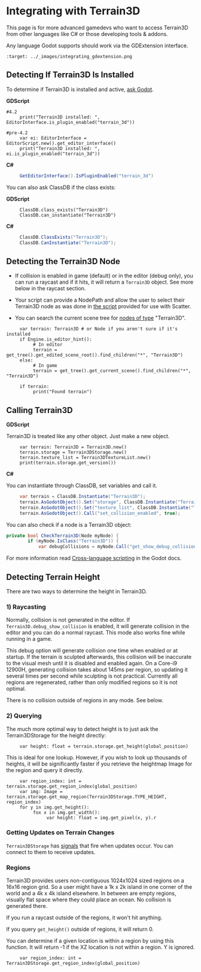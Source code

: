 Integrating with Terrain3D
===========================

This page is for more advanced gamedevs who want to access Terrain3D from other languages like C# or those developing tools & addons.

Any language Godot supports should work via the GDExtension interface.

```{image} images/integrating_gdextension.png
:target: ../_images/integrating_gdextension.png
```

## Detecting If Terrain3D Is Installed

To determine if Terrain3D is installed and active, [ask Godot](https://docs.godotengine.org/en/stable/classes/class_editorinterface.html#class-editorinterface-method-is-plugin-enabled).

**GDScript**
```gdscript
#4.2
     print("Terrain3D installed: ", EditorInterface.is_plugin_enabled("terrain_3d"))

#pre-4.2
     var ei: EditorInterface = EditorScript.new().get_editor_interface()
     print("Terrain3D installed: ", ei.is_plugin_enabled("terrain_3d"))
```

**C#**
```c#
     GetEditorInterface().IsPluginEnabled("terrain_3d") 
```

You can also ask ClassDB if the class exists:

**GDScript**
```gdscript
     ClassDB.class_exists("Terrain3D")
     ClassDB.can_instantiate("Terrain3D")
```
**C#**
```c#
     ClassDB.ClassExists("Terrain3D");
     ClassDB.CanInstantiate("Terrain3D");
```

## Detecting the Terrain3D Node

* If collision is enabled in game (default) or in the editor (debug only), you can run a raycast and if it hits, it will return a `Terrain3D` object. See more below in the raycast section.

* Your script can provide a NodePath and allow the user to select their Terrain3D node as was done in [the script](https://github.com/TokisanGames/Terrain3D/blob/df901b4fd51a81175e4f5177c33318a8a4b19c36/project/addons/terrain_3d/extras/project_on_terrain3d.gd#L13) provided for use with Scatter.

* You can search the current scene tree for [nodes of type](https://docs.godotengine.org/en/stable/classes/class_node.html#class-node-method-find-children) "Terrain3D".
```gdscript
     var terrain: Terrain3D # or Node if you aren't sure if it's installed
     if Engine.is_editor_hint(): 
          # In editor
          terrain = get_tree().get_edited_scene_root().find_children("*", "Terrain3D")
     else:
          # In game
          terrain = get_tree().get_current_scene().find_children("*", "Terrain3D")

     if terrain:
          print("Found terrain")
```

## Calling Terrain3D

**GDScript**

Terrain3D is treated like any other object. Just make a new object.

```gdscript
     var terrain: Terrain3D = Terrain3D.new()
     terrain.storage = Terrain3DStorage.new()
     terrain.texture_list = Terrain3DTextureList.new()
     print(terrain.storage.get_version())
```

**C#**

You can instantiate through ClassDB, set variables and call it.

```c#
     var terrain = ClassDB.Instantiate("Terrain3D");
     terrain.AsGodotObject().Set("storage", ClassDB.Instantiate("Terrain3DStorage"));
     terrain.AsGodotObject().Set("texture_list", ClassDB.Instantiate("Terrain3DTextureList"));
     terrain.AsGodotObject().Call("set_collision_enabled", true);
```

You can also check if a node is a Terrain3D object:

```c#
private bool CheckTerrain3D(Node myNode) {
        if (myNode.IsClass("Terrain3D")) {
            var debugCollisions = myNode.Call("get_show_debug_collision").AsInt32();
```

For more information read [Cross-language scripting](https://docs.godotengine.org/en/stable/tutorials/scripting/cross_language_scripting.html) in the Godot docs.


## Detecting Terrain Height

There are two ways to determine the height in Terrain3D.

### 1) Raycasting

Normally, collision is not generated in the editor. If `Terrain3D.debug_show_collision` is enabled, it will generate collision in the editor and you can do a normal raycast. This mode also works fine while running in a game.

This debug option will generate collision one time when enabled or at startup. If the terrain is sculpted afterwards, this collision will be inaccurate to the visual mesh until it is disabled and enabled again. On a Core-i9 12900H, generating collision takes about 145ms per region, so updating it several times per second while sculpting is not practical. Currently all regions are regenerated, rather than only modified regions so it is not optimal.

There is no collision outside of regions in any mode. See below.


### 2) Querying

The much more optimal way to detect height is to just ask the Terrain3DStorage for the height directly:

```gdscript
     var height: float = terrain.storage.get_height(global_position)
```

This is ideal for one lookup. However, if you wish to look up thousands of heights, it will be significantly faster if you retrieve the heightmap Image for the region and query it directly.

```gdscript
     var region_index: int = terrain.storage.get_region_index(global_position)
     var img: Image = terrain.storage.get_map_region(Terrain3DStorage.TYPE_HEIGHT, region_index)
     for y in img.get_height():
          fox x in img.get_width():
               var height: float = img.get_pixel(x, y).r
```


### Getting Updates on Terrain Changes

`Terrain3DStorage` has [signals](https://terrain3d.readthedocs.io/en/latest/api/class_terrain3dstorage.html#signals) that fire when updates occur. You can connect to them to receive updates.


### Regions

Terrain3D provides users non-contiguous 1024x1024 sized regions on a 16x16 region grid. So a user might have a 1k x 2k island in one corner of the world and a 4k x 4k island elsewhere. In between are empty regions, visually flat space where they could place an ocean. No collision is generated there. 

If you run a raycast outside of the regions, it won't hit anything.

If you query `get_height()` outside of regions, it will return 0.

You can determine if a given location is within a region by using this function. It will return -1 if the XZ location is not within a region. Y is ignored.

```gdscript
     var region_index: int = Terrain3DStorage.get_region_index(global_position)
```
